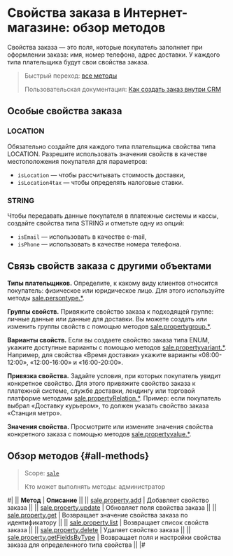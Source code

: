 # Свойства заказа в Интернет-магазине: обзор методов

Свойства заказа — это поля, которые покупатель заполняет при оформлении заказа: имя, номер телефона, адрес доставки. У каждого типа плательщика будут свои свойства заказа.

> Быстрый переход: [все методы](#all-methods)
> 
> Пользовательская документация: [Как создать заказ внутри CRM](https://helpdesk.bitrix24.ru/open/8236909)

## Особые свойства заказа

### LOCATION

Обязательно создайте для каждого типа плательщика свойства типа LOCATION. Разрешите использовать значения свойств в качестве местоположения покупателя для параметров:
- `isLocation` — чтобы рассчитывать стоимость доставки,
- `isLocation4tax` — чтобы определять налоговые ставки.

### STRING

Чтобы передавать данные покупателя в платежные системы и кассы, создайте свойства типа STRING и отметьте одну из опций:
- `isEmail` — использовать в качестве e-mail,
- `isPhone` — использовать в качестве номера телефона.

## Связь свойств заказа с другими объектами

**Типы плательщиков.** Определите, к какому виду клиентов относится покупатель: физическое или юридическое лицо. Для этого используйте методы [sale.persontype.*](../person-type/index.md).

**Группы свойств.** Привяжите свойство заказа к подходящей группе: личные данные или данные для доставки. Вы можете создать или изменить группы свойств с помощью методов [sale.propertygroup.*](../property-group/index.md).

**Варианты свойств.** Если вы создаете свойство заказа типа ENUM, укажите доступные варианты с помощью методов [sale.propertyvariant.*](../property-variant/index.md). Например, для свойства «Время доставки» укажите варианты «08:00-12:00», «12:00-16:00» и «16:00-20:00».

**Привязка свойства.** Задайте условия, при которых покупатель увидит конкретное свойство. Для этого привяжите свойство заказа к платежной системе, службе доставки, лендингу или торговой платформе методами [sale.propertyRelation.*](../property-relation/index.md). Пример: если покупатель выбрал «Доставку курьером», то должен указать свойство заказа «Станция метро».

**Значения свойства.** Просмотрите или измените значения свойства конкретного заказа с помощью методов [sale.propertyvalue.*](../property-value/index.md).

## Обзор методов {#all-methods}

> Scope: [`sale`](../../scopes/permissions.md)
>
> Кто может выполнять методы: администратор

#|
|| **Метод** | **Описание** ||
|| [sale.property.add](./sale-property-add.md) | Добавляет свойство заказа ||
|| [sale.property.update](./sale-property-update.md) | Обновляет поля свойства заказа ||
|| [sale.property.get](./sale-property-get.md) | Возвращает значение свойства заказа по идентификатору ||
|| [sale.property.list](./sale-property-list.md) | Возвращает список свойств заказа ||
|| [sale.property.delete](./sale-property-delete.md) | Удаляет свойство заказа ||
|| [sale.property.getFieldsByType](./sale-property-get-fields-by-type.md) | Возвращает поля и настройки свойства заказа для определенного типа свойства ||
|#
